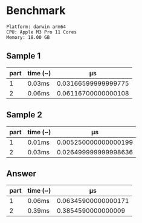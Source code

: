 # Benchmark

```
Platform: darwin arm64
CPU: Apple M3 Pro 11 Cores
Memory: 18.00 GB
```

## Sample 1

| part | time (~) | μs                  |
| ---- | -------- | ------------------- |
| 1    | 0.03ms   | 0.03166599999999775 |
| 2    | 0.06ms   | 0.06116700000000108 |

## Sample 2

| part | time (~) | μs                   |
| ---- | -------- | -------------------- |
| 1    | 0.01ms   | 0.005250000000000199 |
| 2    | 0.03ms   | 0.026499999999998636 |

## Answer

| part | time (~) | μs                  |
| ---- | -------- | ------------------- |
| 1    | 0.06ms   | 0.06345900000000171 |
| 2    | 0.39ms   | 0.3854590000000009  |

